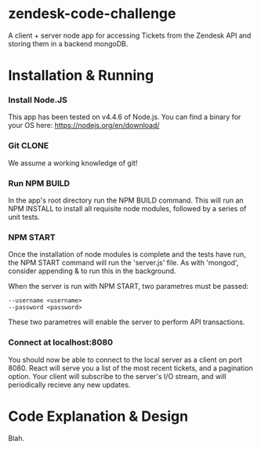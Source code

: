 # zendesk-code-challenge
A client + server node app for accessing Tickets from the Zendesk API and storing them in a backend mongoDB.

# Installation & Running
### Install Node.JS
This app has been tested on v4.4.6 of Node.js. You can find a binary for your OS here:
https://nodejs.org/en/download/

### Git CLONE
We assume a working knowledge of git! 

### Run NPM BUILD
In the app's root directory run the NPM BUILD command. This will run an NPM INSTALL to install all requisite node modules, followed by a series of unit tests.

### NPM START
Once the installation of node modules is complete and the tests have run, the NPM START command will run the 'server.js' file. As with 'mongod', consider appending & to run this in the background.

When the server is run with NPM START, two parametres must be passed:
```
--username <username>
--password <password>
```

These two parametres will enable the server to perform API transactions.

### Connect at localhost:8080
You should now be able to connect to the local server as a client on port 8080. React will serve you a list of the most recent tickets, and a pagination option. Your client will subscribe to the server's I/O stream, and will periodically recieve any new updates.

# Code Explanation & Design
Blah.
